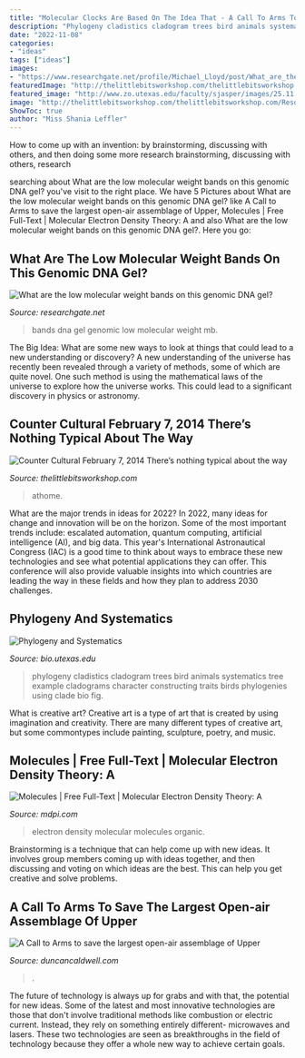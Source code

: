 ```yaml
---
title: "Molecular Clocks Are Based On The Idea That - A Call To Arms To Save The Largest Open-air Assemblage Of Upper"
description: "Phylogeny cladistics cladogram trees bird animals systematics tree example cladograms character constructing traits birds phylogenies using clade bio fig"
date: "2022-11-08"
categories:
- "ideas"
tags: ["ideas"]
images:
- "https://www.researchgate.net/profile/Michael_Lloyd/post/What_are_the_low_molecular_weight_bands_on_this_genomic_DNA_gel/attachment/59d61e9b6cda7b8083a17e19/AS:273563439828992%401442234020814/image/What+are+these+bands.jpg"
featuredImage: "http://thelittlebitsworkshop.com/thelittlebitsworkshop.com/Resources/Archive_files/shapeimage_5.png"
featured_image: "http://www.zo.utexas.edu/faculty/sjasper/images/25.11.jpg"
image: "http://thelittlebitsworkshop.com/thelittlebitsworkshop.com/Resources/Archive_files/shapeimage_5.png"
ShowToc: true
author: "Miss Shania Leffler"
---
```



How to come up with an invention: by brainstorming, discussing with others, and then doing some more research
brainstorming, discussing with others, research

	

		
searching about What are the low molecular weight bands on this genomic DNA gel? you've visit to the right place. We have 5 Pictures about What are the low molecular weight bands on this genomic DNA gel? like A Call to Arms to save the largest open-air assemblage of Upper, Molecules | Free Full-Text | Molecular Electron Density Theory: A and also What are the low molecular weight bands on this genomic DNA gel?. Here you go:
		
    
## What Are The Low Molecular Weight Bands On This Genomic DNA Gel?

<img loading=lazy src="https://www.researchgate.net/profile/Michael_Lloyd/post/What_are_the_low_molecular_weight_bands_on_this_genomic_DNA_gel/attachment/59d61e9b6cda7b8083a17e19/AS:273563439828992%401442234020814/image/What+are+these+bands.jpg" onerror="this.onerror=null;this.src='https://tse4.mm.bing.net/th?id=OIP.2IlIU4GApeBU7kzQUD4pQwHaDh&amp;pid=15.1';" alt="What are the low molecular weight bands on this genomic DNA gel?">

_Source: researchgate.net_

>bands dna gel genomic low molecular weight mb. 

	

The Big Idea: What are some new ways to look at things that could lead to a new understanding or discovery?
A new understanding of the universe has recently been revealed through a variety of methods, some of which are quite novel. One such method is using the mathematical laws of the universe to explore how the universe works. This could lead to a significant discovery in physics or astronomy.

    
## Counter Cultural February 7, 2014 There’s Nothing Typical About The Way

<img loading=lazy src="http://thelittlebitsworkshop.com/thelittlebitsworkshop.com/Resources/Archive_files/shapeimage_5.png" onerror="this.onerror=null;this.src='https://tse3.mm.bing.net/th?id=OIP.NXUvE1jtgc6USSFSn3plzwHaFm&amp;pid=15.1';" alt="Counter Cultural February 7, 2014 There’s nothing typical about the way">

_Source: thelittlebitsworkshop.com_

>athome. 

	

What are the major trends in ideas for 2022?
In 2022, many ideas for change and innovation will be on the horizon. Some of the most important trends include: escalated automation, quantum computing, artificial intelligence (AI), and big data. 
This year's International Astronautical Congress (IAC) is a good time to think about ways to embrace these new technologies and see what potential applications they can offer. This conference will also provide valuable insights into which countries are leading the way in these fields and how they plan to address 2030 challenges.

    
## Phylogeny And Systematics

<img loading=lazy src="http://www.zo.utexas.edu/faculty/sjasper/images/25.11.jpg" onerror="this.onerror=null;this.src='https://tse3.mm.bing.net/th?id=OIP.LQNwl93cOA2AaGZs0lqmvwHaDE&amp;pid=15.1';" alt="Phylogeny and Systematics">

_Source: bio.utexas.edu_

>phylogeny cladistics cladogram trees bird animals systematics tree example cladograms character constructing traits birds phylogenies using clade bio fig. 

	

What is creative art?
Creative art is a type of art that is created by using imagination and creativity. There are many different types of creative art, but some commontypes include painting, sculpture, poetry, and music.

    
## Molecules | Free Full-Text | Molecular Electron Density Theory: A

<img loading=lazy src="http://www.mdpi.com/molecules/molecules-21-01319/article_deploy/html/images/molecules-21-01319-g006.png" onerror="this.onerror=null;this.src='https://tse4.mm.bing.net/th?id=OIP.Vv8x3csGJCZRnOPcGzyaEAHaEa&amp;pid=15.1';" alt="Molecules | Free Full-Text | Molecular Electron Density Theory: A">

_Source: mdpi.com_

>electron density molecular molecules organic. 

	

Brainstorming is a technique that can help come up with new ideas. It involves group members coming up with ideas together, and then discussing and voting on which ideas are the best. This can help you get creative and solve problems.

    
## A Call To Arms To Save The Largest Open-air Assemblage Of Upper

<img loading=lazy src="https://www.duncancaldwell.com/Site/Call_to_Arms_for_Foz_Coa_files/DSCF8785.jpg" onerror="this.onerror=null;this.src='https://tse3.mm.bing.net/th?id=OIP.XDm_ULs7EVviqMesVHTl_AHaJ4&amp;pid=15.1';" alt="A Call to Arms to save the largest open-air assemblage of Upper">

_Source: duncancaldwell.com_

>. 

	

The future of technology is always up for grabs and with that, the potential for new ideas. Some of the latest and most innovative technologies are those that don't involve traditional methods like combustion or electric current. Instead, they rely on something entirely different- microwaves and lasers. These two technologies are seen as breakthroughs in the field of technology because they offer a whole new way to achieve certain goals.

